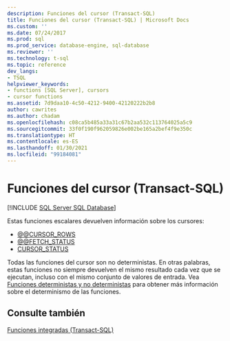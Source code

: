 ```yaml
---
description: Funciones del cursor (Transact-SQL)
title: Funciones del cursor (Transact-SQL) | Microsoft Docs
ms.custom: ''
ms.date: 07/24/2017
ms.prod: sql
ms.prod_service: database-engine, sql-database
ms.reviewer: ''
ms.technology: t-sql
ms.topic: reference
dev_langs:
- TSQL
helpviewer_keywords:
- functions [SQL Server], cursors
- cursor functions
ms.assetid: 7d9daa10-4c50-4212-9400-42120222b2b8
author: cawrites
ms.author: chadam
ms.openlocfilehash: c08ca5b485a33a31c67b2aa532c113764025a5c9
ms.sourcegitcommit: 33f0f190f962059826e002be165a2bef4f9e350c
ms.translationtype: HT
ms.contentlocale: es-ES
ms.lasthandoff: 01/30/2021
ms.locfileid: "99184081"
---
```

# <a name="cursor-functions-transact-sql"></a>Funciones del cursor (Transact-SQL)
[!INCLUDE [SQL Server SQL Database](../../includes/applies-to-version/sql-asdb.md)]

Estas funciones escalares devuelven información sobre los cursores:
  
- [@@CURSOR_ROWS](../../t-sql/functions/cursor-rows-transact-sql.md)
- [@@FETCH_STATUS](../../t-sql/functions/fetch-status-transact-sql.md)
- [CURSOR_STATUS](../../t-sql/functions/cursor-status-transact-sql.md)
  
Todas las funciones del cursor son no deterministas. En otras palabras, estas funciones no siempre devuelven el mismo resultado cada vez que se ejecutan, incluso con el mismo conjunto de valores de entrada. Vea [Funciones deterministas y no deterministas](../../relational-databases/user-defined-functions/deterministic-and-nondeterministic-functions.md) para obtener más información sobre el determinismo de las funciones.
  
## <a name="see-also"></a>Consulte también

[Funciones integradas &#40;Transact-SQL&#41;](~/t-sql/functions/functions.md)
